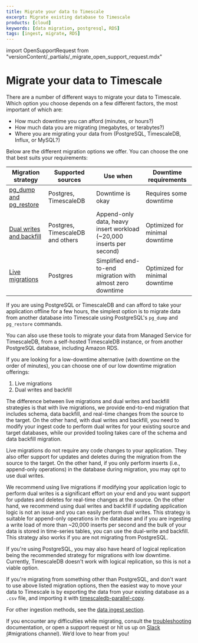 ```yaml
---
title: Migrate your data to Timescale
excerpt: Migrate existing database to Timescale
products: [cloud]
keywords: [data migration, postgresql, RDS]
tags: [ingest, migrate, RDS]
---
```


import OpenSupportRequest from "versionContent/_partials/_migrate_open_support_request.mdx"

# Migrate your data to Timescale

There are a number of different ways to migrate your data to Timescale. Which
option you choose depends on a few different factors, the most important of
which are:

- How much downtime you can afford (minutes, or hours?)
- How much data you are migrating (megabytes, or terabytes?)
- Where you are migrating your data from (PostgreSQL, TimescaleDB, Influx, or MySQL?)

Below are the different migration options we offer. You can choose the one that best suits your requirements:

| Migration strategy | Supported sources | Use when | Downtime requirements |
| ---------------- | --- | --- | --- |
| [pg_dump and pg_restore][pg-dump-restore] | Postgres,  TimescaleDB | Downtime is okay | Requires some downtime |
| [Dual writes and backfill][dual-write] | Postgres, TimescaleDB and others | Append-only data, heavy insert workload (~20,000 inserts per second) | Optimized for minimal downtime |
| [Live migrations][live-migrations] | Postgres | Simplified end-to-end migration with almost zero downtime | Optimized for minimal downtime |

If you are using PostgreSQL or TimescaleDB and can afford to take your
application offline for a few hours, the simplest option is to migrate data
from another database into Timescale using PostgreSQL's `pg_dump` and
`pg_restore` commands. 

You can also use these tools to migrate your data from Managed Service for TimescaleDB, from a self-hosted TimescaleDB instance, or from another
PostgreSQL database, including Amazon RDS.

If you are looking for a low-downtime alternative (with downtime on the order of minutes), you can choose one of our low downtime migration offerings:

1. Live migrations
2. Dual writes and backfill

The difference between live migrations and dual writes and backfill strategies is that with live migrations, we provide end-to-end migration that includes schema, data backfill, and real-time changes from the source to the target. On the other hand, with dual writes and backfill, you need to modify your ingest code to perform dual writes for your existing source and target databases, while our provided tooling takes care of the schema and data backfill migration.

Live migrations do not require any code changes to your application. They also offer support for updates and deletes during the migration from the source to the target. On the other hand, if you only perform inserts (i.e., append-only operations) in the database during migration, you may opt to use dual writes.

We recommend using live migrations if modifying your application logic to perform dual writes is a significant effort on your end and you want support for updates and deletes for real-time changes at the source. On the other hand, we recommend using dual writes and backfill if updating application logic is not an issue and you can easily perform dual writes. This strategy is suitable for append-only operations in the database and if you are ingesting a write load of more than ~20,000 inserts per second and the bulk of your data
is stored in time-series tables, you can use the dual-write and backfill. This strategy also works if you are not migrating from PostgreSQL.

<Highlight type="note">
If you're using PostgreSQL, you may also have heard of logical replication
being the recommended strategy for migrations with low downtime. Currently,
TimescaleDB doesn't work with logical replication, so this is not a viable
option.
</Highlight>

If you're migrating from something other than PostgreSQL, and don't want to use
above listed migration options, then the easiest way to move your data to
Timescale is by exporting the data from your existing database as a `.csv` file,
and importing it with [timescaledb-parallel-copy][parallel-copy].

For other ingestion methods, see the [data ingest section][data-ingest].

If you encounter any difficulties while migrating, consult the
[troubleshooting] documentation, or open a support request or hit us up on [Slack (](https://slack.timescale.com/)#migrations channel). We’d love to hear from you!

<OpenSupportRequest />

[data-ingest]: /use-timescale/:currentVersion:/ingest-data/
[dual-write]: /migrate/:currentVersion:/dual-write-and-backfill/
[pg-dump-restore]: /migrate/:currentVersion:/pg-dump-and-restore/
[parallel-copy]: /use-timescale/:currentVersion:/ingest-data/import-csv/
[troubleshooting]: /migrate/:currentVersion:/troubleshooting/
[live-migrations]: /migrate/:currentVersion:/live-migration/
